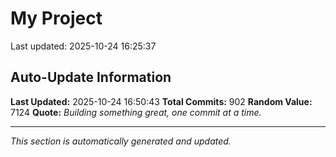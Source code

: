 # My Project


Last updated: 2025-10-24 16:25:37













































































































































































































































































































































































































































































































































































































































































































































































































































































































































































































































































































































































































































































































































## Auto-Update Information

**Last Updated:** 2025-10-24 16:50:43
**Total Commits:** 902
**Random Value:** 7124
**Quote:** _Building something great, one commit at a time._

---
_This section is automatically generated and updated._